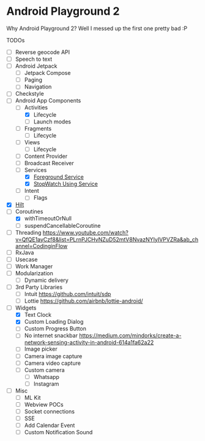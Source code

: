 # Android Playground 2
Why Android Playground 2? Well I messed up the first one pretty bad :P

TODOs
- [ ] Reverse geocode API
- [ ] Speech to text
- [ ] Android Jetpack
  - [ ] Jetpack Compose
  - [ ] Paging
  - [ ] Navigation
- [ ] Checkstyle
- [ ] Android App Components 
  - [ ] Activities
    - [x] Lifecycle
    - [ ] Launch modes
  - [ ] Fragments
    - [ ] Lifecycle
  - [ ] Views
    - [ ] Lifecycle
  - [ ] Content Provider
  - [ ] Broadcast Receiver 
  - [ ] Services
    - [x] [Foreground Service](app/src/main/java/com/sanket/androidplayground2/appcomponents/services/services/ForegroundService.kt)
    - [x] [StopWatch Using Service](app/src/main/java/com/sanket/androidplayground2/appcomponents/services/services/TimerService.kt)
  - [ ] Intent
    - [ ] Flags
- [x] [Hilt](https://github.com/vetkolisanket/Android-Playground-2/tree/master/app/src/main/java/com/sanket/androidplayground2/hilt)
- [ ] Coroutines
  - [x] withTimeoutOrNull
  - [ ] suspendCancellableCoroutine
- [ ] Threading https://www.youtube.com/watch?v=QfQE1ayCzf8&list=PLrnPJCHvNZuD52mtV8NvazNYIyIVPVZRa&ab_channel=CodinginFlow
- [ ] RxJava
- [ ] Usecase
- [ ] Work Manager
- [ ] Modularization
  - [ ] Dynamic delivery
- [ ] 3rd Party Libraries
  - [ ] Intuit https://github.com/intuit/sdp
  - [ ] Lottie https://github.com/airbnb/lottie-android/
- [ ] Widgets
  - [x] Text Clock
  - [x] Custom Loading Dialog
  - [ ] Custom Progress Button
  - [ ] No internet snackbar https://medium.com/mindorks/create-a-network-sensing-activity-in-android-614a1fa62a22
  - [ ] Image picker
  - [ ] Camera image capture
  - [ ] Camera video capture
  - [ ] Custom camera
    - [ ] Whatsapp
    - [ ] Instagram
- [ ] Misc
  - [ ] ML Kit
  - [ ] Webview POCs
  - [ ] Socket connections
  - [ ] SSE
  - [ ] Add Calendar Event
  - [ ] Custom Notification Sound
